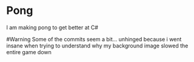 # Pong
I am making pong to get better at C#


#Warning
Some of the commits seem a bit... unhinged because i went insane when trying to understand why my background image slowed the entire game down
